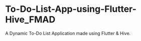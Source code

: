 # To-Do-List-App-using-Flutter-Hive_FMAD
A Dynamic To-Do List Application made using Flutter &amp; Hive.
